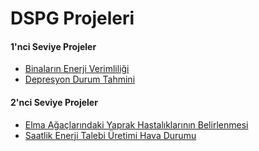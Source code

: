 # DSPG Projeleri

#### 1'nci Seviye Projeler ####

- [Binaların Enerji Verimliliği](binaların_enerji_verimliligi)
- [Depresyon Durum Tahmini](depresyon_durum_tahmini)

#### 2'nci Seviye Projeler ####

- [Elma Ağaçlarındaki Yaprak Hastalıklarının Belirlenmesi](elma_agaclarındaki_yaprak_hastalıklarının_belirlenmesi)
- [Saatlik Enerji Talebi Üretimi Hava Durumu](saatlik_enerji_talebi_üretimi_hava_durumu)

